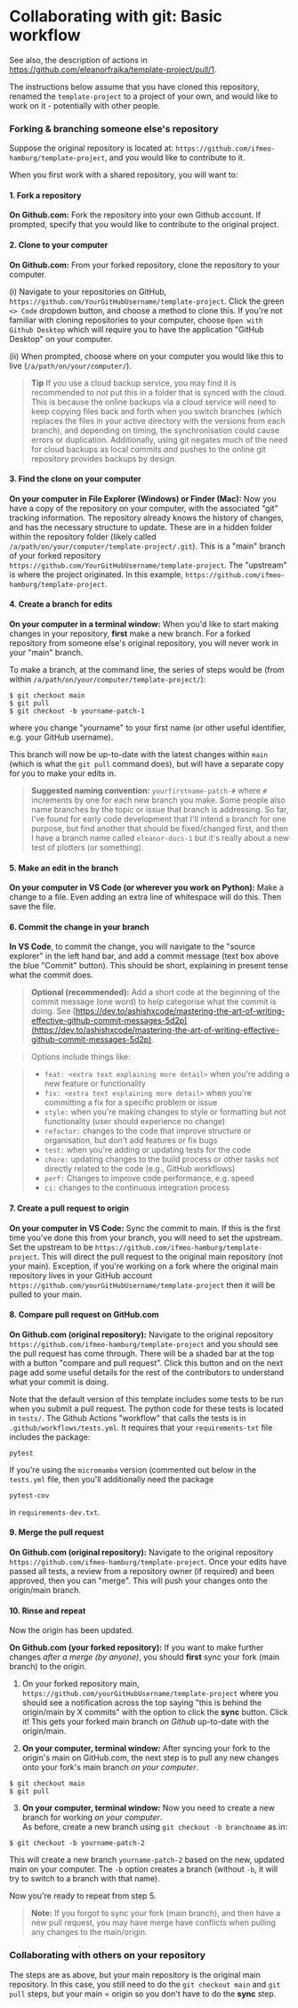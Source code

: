 # Collaborating with git: Basic workflow

See also, the description of actions in https://github.com/eleanorfrajka/template-project/pull/1.

The instructions below assume that you have cloned this repository, renamed the `template-project` to a project of your own, and would like to work on it - potentially with other people.

### Forking & branching someone else's repository

Suppose the original repository is located at: `https://github.com/ifmeo-hamburg/template-project`, and you would like to contribute to it.

When you first work with a shared repository, you will want to:

#### 1. Fork a repository

**On Github.com:** Fork the repository into your own Github account.  If prompted, specify that you would like to contribute to the original project.  

#### 2. Clone to your computer

**On Github.com:** From your forked repository, clone the repository to your computer.  

(i) Navigate to your repositories on GitHub, `https://github.com/YourGitHubUsername/template-project`.  Click the green `<> Code` dropdown button, and choose a method to clone this.  If you're not familiar with cloning repositories to your computer, choose `Open with Github Desktop` which will require you to have the application "GitHub Desktop" on your computer.  

(ii) When prompted, choose where on your computer you would like this to live (`/a/path/on/your/computer/`).  

> **Tip**
> If you use a cloud backup service, you may find it is recommended to *not* put this in a folder that is synced with the cloud. This is because the online backups via a cloud service will need to keep copying files back and forth when you switch branches (which replaces the files in your active directory with the versions from each branch), and depending on timing, the synchronisation could cause errors or duplication.  Additionally, using git negates much of the need for cloud backups as local commits *and* pushes to the online git repository provides backups by design.

#### 3. Find the clone on your computer

**On your computer in File Explorer (Windows) or Finder (Mac):** Now you have a copy of the repository on your computer, with the associated "git" tracking information.  The repository already knows the history of changes, and has the necessary structure to update.  These are in a hidden folder within the repository folder (likely called `/a/path/on/your/computer/template-project/.git`).   This is a "main" branch of your forked repository `https://github.com/YourGitHubUsername/template-project`.  The "upstream" is where the project originated.  In this example, `https://github.com/ifmeo-hamburg/template-project`.

#### 4. Create a branch for edits

**On your computer in a terminal window:** When you'd like to start making changes in your repository, **first** make a new branch. For a forked repository from someone else's original repository, you will never work in your "main" branch.  

To make a branch, at the command line, the series of steps would be (from within `/a/path/on/your/computer/template-project/`):
```
$ git checkout main
$ git pull
$ git checkout -b yourname-patch-1
```
where you change "yourname" to your first name (or other useful identifier, e.g. your GitHub username).

This branch will now be up-to-date with the latest changes within `main` (which is what the `git pull` command does), but will have a separate copy for you to make your edits in.

> **Suggested naming convention:** `yourfirstname-patch-#` where `#` increments by one for each new branch you make.  Some people also name branches by the topic or issue that branch is addressing.  So far, I've found for early code development that I'll intend a branch for one purpose, but find another that should be fixed/changed first, and then I have a branch name called `eleanor-docs-1` but it's really about a new test of plotters (or something).

#### 5. Make an edit in the branch

**On your computer in VS Code (or wherever you work on Python):** Make a change to a file.  Even adding an extra line of whitespace will do this.  Then save the file.

#### 6. Commit the change in your branch

**In VS Code**, to commit the change, you will navigate to the "source explorer" in the left hand bar, and add a commit message (text box above the blue "Commit" button).  This should be short, explaining in present tense what the commit does.

> **Optional (recommended):** Add a short code at the beginning of the commit message (one word) to help categorise what the commit is doing.  See [https://dev.to/ashishxcode/mastering-the-art-of-writing-effective-github-commit-messages-5d2p](https://dev.to/ashishxcode/mastering-the-art-of-writing-effective-github-commit-messages-5d2p).  

> Options include things like:

> - `feat: <extra text explaining more detail>` when you're adding a new feature or functionality
> - `fix: <extra text explaining more detail>` when you're committing a fix for a specific problem or issue
> - `style:` when you're making changes to style or formatting but not functionality (user should experience no change)
> - `refactor:` changes to the code that improve structure or organisation, but don't add features or fix bugs
> - `test:` when you're adding or updating tests for the code
> - `chore:` updating changes to the build process or other tasks not directly related to the code (e.g., GitHub workflows)
> - `perf:` Changes to improve code performance, e.g. speed
> - `ci:` changes to the continuous integration process

#### 7. Create a pull request to origin

**On your computer in VS Code:** Sync the commit to main.  If this is the first time you've done this from your branch, you will need to set the upstream.  Set the upstream to be `https://github.com/ifmeo-hamburg/template-project`.  This will direct the pull request to the original main repository (not your main).  Exception, if you're working on a fork where the original main repository lives in your GitHub account `https://github.com/yourGitHubUsername/template-project` then it will be pulled to your main.  

#### 8. Compare pull request on GitHub.com

**On Github.com (original repository):** Navigate to the original repository `https://github.com/ifmeo-hamburg/template-project` and you should see the pull request has come through.  There will be a shaded bar at the top with a button "compare and pull request".  Click this button and on the next page add some useful details for the rest of the contributors to understand what your commit is doing.  

Note that the default version of this template includes some tests to be run when you submit a pull request.  The python code for these tests is located in `tests/`.  The Github Actions "workflow" that calls the tests is in `.github/workflows/tests.yml`.  It requires that your `requirements-txt` file includes the package:
```
pytest
```

If you're using the `micromamba` version (commented out below in the `tests.yml` file, then you'll additionally need the package
```
pytest-cov
```
in `requirements-dev.txt`.

#### 9. Merge the pull request

**On Github.com (original repository):** Navigate to the original repository `https://github.com/ifmeo-hamburg/template-project`.  Once your edits have passed all tests, a review from a repository owner (if required) and been approved, then you can "merge".  This will push your changes onto the origin/main branch.

#### 10. Rinse and repeat

Now the origin has been updated.  

**On Github.com (your forked repository):** If you want to make further changes *after a merge (by anyone)*, you should **first** sync your fork (main branch) to the origin.  

1. On your forked repository main, `https://github.com/yourGitHubUsername/template-project` where you should see a notification across the top saying "this is behind the origin/main by X commits" with the option to click the **sync** button.  Click it!  This gets your forked main branch _on Github_ up-to-date with the origin/main.

2. **On your computer, terminal window:** After syncing your fork to the origin's main on GitHub.com, the next step is to pull any new changes onto your fork's main branch _on your computer_.

```
$ git checkout main
$ git pull
```

3. **On your computer, terminal window:** Now you need to create a new branch for working _on your computer_.  
As before, create a new branch using `git checkout -b branchname` as in:
```
$ git checkout -b yourname-patch-2
```
This will create a new branch `yourname-patch-2` based on the new, updated main on your computer.  The `-b` option creates a branch (without `-b`, it will try to switch to a branch with that name).

Now you're ready to repeat from step 5.

> **Note:** If you forgot to sync your fork (main branch), and then have a new pull request, you may have merge have conflicts when pulling any changes to the main/origin.

### Collaborating with others on your repository

The steps are as above, but your main repository is the original main repository.  In this case, you still need to do the `git checkout main` and `git pull` steps, but your main = origin so you don't have to do the **sync** step.
